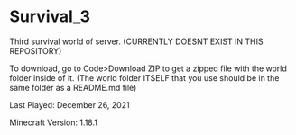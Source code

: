 # Survival_3
Third survival world of server. (CURRENTLY DOESNT EXIST IN THIS REPOSITORY)

To download, go to Code>Download ZIP to get a zipped file with the world folder inside of it. (The world folder ITSELF that you use should be in the same folder as a README.md file)

Last Played: December 26, 2021

Minecraft Version: 1.18.1
